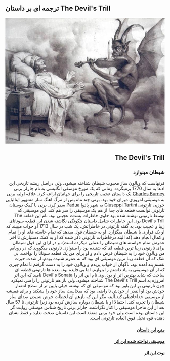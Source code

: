 
<p align="center">
  <h2> ترجمه ای بر داستان The Devil's Trill</h2>
  <img with="200px" src="sonata.jpg">
</p>
<div dir="rtl">
  
  ## The Devil's Trill
  ### شیطان مینوازد

  قرنهاست که ویالون ساز محبوب شیطان شناخته میشود، ولی دراصل ریشه تاریخی این ادعا به سال 1770 برمیگردد. 
  زمانی که یک مورخ موسقی انگلیسی به نام چارلز برنی [Charles Burney](https://en.wikipedia.org/wiki/Charles_Burney) یک داستان عجیب تاریخی را برای جهانیان اراعه کرد.
  علاقه اولیه برنی به موسیقی امروزی دوران خود بود.
  برنی چند ماه پس از مرگ اهنگ ساز مشهور ایتالیایی جوزپی تارتونی [Giuseppi Tartini](https://en.wikipedia.org/wiki/Giuseppe_Tartini) به شهر پادوا [Padua](https://en.wikipedia.org/wiki/Padua) سفر کرد.
  برنی با کمک دوستان تارتونی توانست قطعه های جدا از هم یک موسیقی را سر هم کند.
  این موسیقی که توسط تارتونی نوشته شده بود حاوی خاطرات بشدت عجیبی بود. نام این قطعه The Devil's Trill بود.
  این خاطرات شامل داستان چگونگی نگاشته شدن این قطعه سوناتای زیبا و عجیب بود.
  به گفته تارتونی در خاطراتش، یک شب در سال 1713 او خواب میبیند که او یک قراری با شیطان میگزارد.
  او به شیطان قول میدهد که تمام خاسته های او را تمام و کمال انجام دهد.(که البته درخاطرات تارتونی ذکر شده که او به کمک دستیارش تا اخر عمرش تمام خواسته های شیطان را عملی میکرده است).
  و در ازای این قول شیطان برای تارتونی زیبا ترین قطعه ای که شنیده بود را مینوازد.
  تارتونی میگووید که در رویایم من ویالون خود را به شیطان قرض دادم و او برای من یک قطعه سوناتا را نواخت.
  بی شک که آن قطعه زیبا ترین موسیقی ای بود که به عمرم شنیده بودم. از شدت حیرت نفسم بند امده بود، ناگهان از خواب پریدم و ویالون خود را به دست گرفتم تا تمام چیزی که از آن موسیقی به یاد داشتم را بنوازم. اما بی فایده بود.
  بعده ها تارتونی قطعه ای ساخت که شاید بهترین اثر او بود، وی نام این اثر را Devil's Sonata نامید که این اثر امروزه به اسم The Devil's Trill شناخته میشود.
  ولی باز هم تارتونی را راضی نمیکرد چون تارتونی بر این باور بود که موسیقی ای که نوشته خیلی پایین تر از سطح انتضار خودش بود.او آنقدر از خودش نا راضی بود که میخاست ساز خود را بشکند و برای همیشه از موسیقی خداحافظی کند.البته مگر این که بازهم آن لحظات خوش شنیدن صدای ساز شیطان را تجربه کند.
  احتمالا او با شیطان دوباره سازش کرده بود زیرا تارتونی تا 57 سال بعد از این ماجرا موسیقی را کنار نگزاشت.
  چارلز برنی تاریخ شناس موسقی روایت گر این داستان بوده است ولی خود برنی معتقد است این داستان صحت ندارد و فقط نشان دهنده قوه تخیل فوق العاده تارتونی است.
  #### [منبع این داستان](https://www.wpr.org/devils-trill-0)
  #### [موسیقی نواخته شده این اثر](https://www.youtube.com/watch?v=6D9fcK3cnHc)
  #### [نوت این اثر](https://musescore.com/user/27439014/scores/5320866)
</div>
